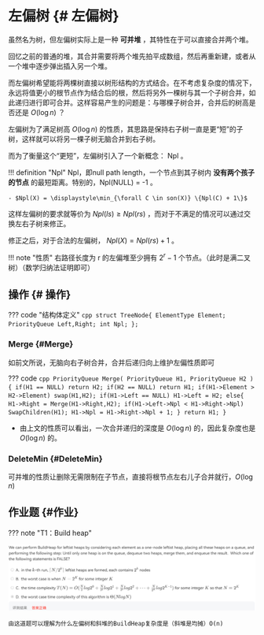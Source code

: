 # 左偏树 {# 左偏树}

虽然名为树，但左偏树实际上是一种 **可并堆** ，其特性在于可以直接合并两个堆。

回忆之前的普通的堆，其合并需要将两个堆先拍平成数组，然后再重新建，或者从一个堆中逐步弹出插入另一个堆。

而左偏树希望能将两棵树直接以树形结构的方式结合。在不考虑复杂度的情况下，永远将值更小的根节点作为结合后的根，然后将另外一棵树与其一个子树合并，如此递归进行即可合并。这样容易产生的问题是：与哪棵子树合并，合并后的树高是否还是 $O(\log{n})$ ？

左偏树为了满足树高 $O(\log{n})$ 的性质，其思路是保持右子树一直是更“短”的子树，这样就可以将另一棵子树无脑合并到右子树。

而为了衡量这个“更短”，左偏树引入了一个新概念： Npl 。

!!! definition "Npl"
    Npl，即null path length，一个节点到其子树内 **没有两个孩子的节点** 的最短距离。特别的，Npl(NULL) = -1 。
    
    - $Npl(X) = \displaystyle\min_{\forall C \in son(X)} \{Npl(C) + 1\}$

这样左偏树的要求就等价为 $Npl(ls) \ge Npl(rs)$ ，而对于不满足的情况可以通过交换左右子树来修正。

修正之后，对于合法的左偏树， $Npl(X)=Npl(rs)+1$ 。

!!! note "性质"
    右路径长度为 r 的左偏堆至少拥有 $2^r-1$ 个节点。（此时是满二叉树）（数学归纳法证明即可）


## 操作 {# 操作}

??? code "结构体定义"
    ```cpp
    struct TreeNode{
        ElementType Element;
        PriorityQueue Left,Right;
        int Npl;
    };
    ```

### Merge {#Merge}

如前文所说，无脑向右子树合并，合并后递归向上维护左偏性质即可

??? code
    ```cpp
    PriorityQueue Merge( PriorityQueue H1, PriorityQueue H2 )
    {
        if(H1 == NULL) return H2;
        if(H2 == NULL) return H1;
        if(H1->Element > H2->Element) swap(H1,H2);
        if(H1->Left == NULL) H1->Left = H2;
        else{
            H1->Right = Merge(H1->Right,H2);
            if(H1->Left->Npl < H1->Right->Npl) SwapChildren(H1);
            H1->Npl = H1->Right->Npl + 1;
        }
        return H1;
    }
    ```
- 由上文的性质可以看出，一次合并递归的深度是 $O(\log{n})$ 的，因此复杂度也是 $O(\log{n})$ 的。

### DeleteMin {#DeleteMin}
可并堆的性质让删除无需限制在子节点，直接将根节点左右儿子合并就行，$O(\log{n})$

## 作业题 {#作业}

??? note "T1：Build heap"
    <center>![T1](/img/ads/LH-T1.jpg)</center>

    由这道题可以理解为什么左偏树和斜堆的BuildHeap复杂度是（斜堆是均摊）O(n)